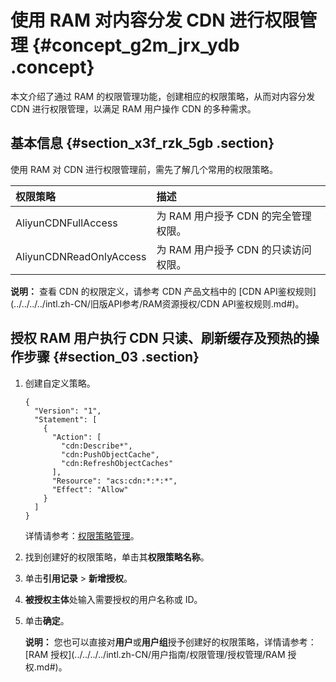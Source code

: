 # 使用 RAM 对内容分发 CDN 进行权限管理 {#concept_g2m_jrx_ydb .concept}

本文介绍了通过 RAM 的权限管理功能，创建相应的权限策略，从而对内容分发 CDN 进行权限管理，以满足 RAM 用户操作 CDN 的多种需求。

## 基本信息 {#section_x3f_rzk_5gb .section}

使用 RAM 对 CDN 进行权限管理前，需先了解几个常用的权限策略。

|权限策略|描述|
|:---|:-|
|AliyunCDNFullAccess|为 RAM 用户授予 CDN 的完全管理权限。|
|AliyunCDNReadOnlyAccess|为 RAM 用户授予 CDN 的只读访问权限。|

**说明：** 查看 CDN 的权限定义，请参考 CDN 产品文档中的 [CDN API鉴权规则](../../../../intl.zh-CN/旧版API参考/RAM资源授权/CDN API鉴权规则.md#)。

## 授权 RAM 用户执行 CDN 只读、刷新缓存及预热的操作步骤 {#section_03 .section}

1.  创建自定义策略。

    ```
    {
      "Version": "1",
      "Statement": [
        {
          "Action": [
            "cdn:Describe*",
            "cdn:PushObjectCache",
            "cdn:RefreshObjectCaches"
          ],
          "Resource": "acs:cdn:*:*:*",
          "Effect": "Allow"
        }
      ]
    }
    ```

    详情请参考：[权限策略管理](../../../../intl.zh-CN/用户指南/权限管理/权限策略管理.md#)。

2.  找到创建好的权限策略，单击其**权限策略名称**。
3.  单击**引用记录** \> **新增授权**。
4.  **被授权主体**处输入需要授权的用户名称或 ID。
5.  单击**确定**。

    **说明：** 您也可以直接对**用户**或**用户组**授予创建好的权限策略，详情请参考：[RAM 授权](../../../../intl.zh-CN/用户指南/权限管理/授权管理/RAM 授权.md#)。


